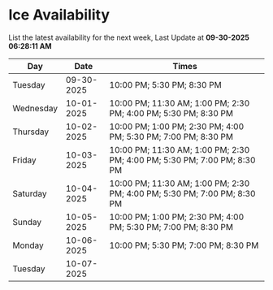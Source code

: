 # Ice Availability

List the latest availability for the next week, Last Update at **09-30-2025 06:28:11 AM**

| Day         | Date        | Times       |
| ----------- | ----------- | ----------- |
|Tuesday|09-30-2025|10:00 PM; 5:30 PM; 8:30 PM|
|Wednesday|10-01-2025|10:00 PM; 11:30 AM; 1:00 PM; 2:30 PM; 4:00 PM; 5:30 PM; 8:30 PM|
|Thursday|10-02-2025|10:00 PM; 1:00 PM; 2:30 PM; 4:00 PM; 5:30 PM; 7:00 PM; 8:30 PM|
|Friday|10-03-2025|10:00 PM; 11:30 AM; 1:00 PM; 2:30 PM; 4:00 PM; 5:30 PM; 7:00 PM; 8:30 PM|
|Saturday|10-04-2025|10:00 PM; 11:30 AM; 1:00 PM; 2:30 PM; 4:00 PM; 5:30 PM; 7:00 PM; 8:30 PM|
|Sunday|10-05-2025|10:00 PM; 1:00 PM; 2:30 PM; 4:00 PM; 5:30 PM; 7:00 PM; 8:30 PM|
|Monday|10-06-2025|10:00 PM; 5:30 PM; 7:00 PM; 8:30 PM|
|Tuesday|10-07-2025||
